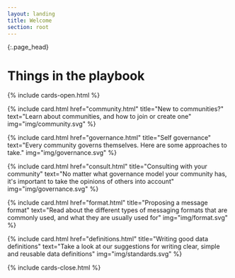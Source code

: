 ```yaml
---
layout: landing
title: Welcome
section: root
---
```


{:.page_head}
# Things in the playbook

{% include cards-open.html %}

{% include card.html href="community.html" title="New to communities?" text="Learn about communities, and how to join or create one" img="img/community.svg" %}

{% include card.html href="governance.html" title="Self governance" text="Every community governs themselves. Here are some approaches to take." img="img/governance.svg" %}

{% include card.html href="consult.html" title="Consulting with your community" text="No matter what governance model your community has, it's important to take the opinions of others into account" img="img/governance.svg" %}

{% include card.html href="format.html" title="Proposing a message format" text="Read about the different types of messaging formats that are commonly used, and what they are usually used for" img="img/format.svg" %}

{% include card.html href="definitions.html" title="Writing good data definitions" text="Take a look at our suggestions for writing clear, simple and reusable data definitions" img="img/standards.svg" %}


{% include cards-close.html %}
